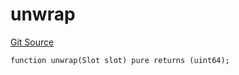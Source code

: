 # unwrap
[Git Source](https://github.com/lidofinance/community-staking-module/blob/8ce9441dce1001c93d75d065f051013ad5908976/src/lib/Types.sol)


```solidity
function unwrap(Slot slot) pure returns (uint64);
```

